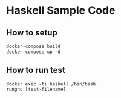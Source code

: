 # Haskell Sample Code

## How to setup

```
docker-compose build 
docker-compose up -d
```

## How to run test

```
docker exec -ti haskell /bin/bash
runghc [test-filename]
```